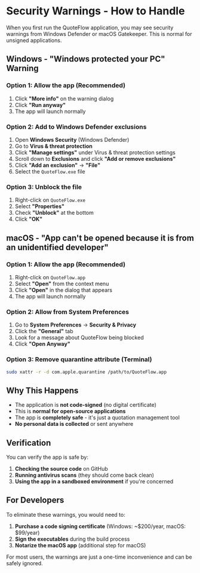 # Security Warnings - How to Handle

When you first run the QuoteFlow application, you may see security warnings from Windows Defender or macOS Gatekeeper. This is normal for unsigned applications.

## Windows - "Windows protected your PC" Warning

### Option 1: Allow the app (Recommended)
1. Click **"More info"** on the warning dialog
2. Click **"Run anyway"**
3. The app will launch normally

### Option 2: Add to Windows Defender exclusions
1. Open **Windows Security** (Windows Defender)
2. Go to **Virus & threat protection**
3. Click **"Manage settings"** under Virus & threat protection settings
4. Scroll down to **Exclusions** and click **"Add or remove exclusions"**
5. Click **"Add an exclusion"** → **"File"**
6. Select the `QuoteFlow.exe` file

### Option 3: Unblock the file
1. Right-click on `QuoteFlow.exe`
2. Select **"Properties"**
3. Check **"Unblock"** at the bottom
4. Click **"OK"**

## macOS - "App can't be opened because it is from an unidentified developer"

### Option 1: Allow the app (Recommended)
1. Right-click on `QuoteFlow.app`
2. Select **"Open"** from the context menu
3. Click **"Open"** in the dialog that appears
4. The app will launch normally

### Option 2: Allow from System Preferences
1. Go to **System Preferences** → **Security & Privacy**
2. Click the **"General"** tab
3. Look for a message about QuoteFlow being blocked
4. Click **"Open Anyway"**

### Option 3: Remove quarantine attribute (Terminal)
```bash
sudo xattr -r -d com.apple.quarantine /path/to/QuoteFlow.app
```

## Why This Happens

- The application is **not code-signed** (no digital certificate)
- This is **normal for open-source applications**
- The app is **completely safe** - it's just a quotation management tool
- **No personal data is collected** or sent anywhere

## Verification

You can verify the app is safe by:
1. **Checking the source code** on GitHub
2. **Running antivirus scans** (they should come back clean)
3. **Using the app in a sandboxed environment** if you're concerned

## For Developers

To eliminate these warnings, you would need to:
1. **Purchase a code signing certificate** (Windows: ~$200/year, macOS: $99/year)
2. **Sign the executables** during the build process
3. **Notarize the macOS app** (additional step for macOS)

For most users, the warnings are just a one-time inconvenience and can be safely ignored.
